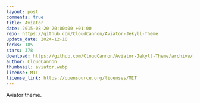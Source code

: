 ```yaml
---
layout: post
comments: true
title: Aviator
date: 2015-08-20 20:00:00 +01:00
repo: https://github.com/CloudCannon/Aviator-Jekyll-Theme
update_date: 2024-12-10
forks: 185
stars: 378
download: https://github.com/CloudCannon/Aviator-Jekyll-Theme/archive/master.zip
author: CloudCannon
thumbnail: aviator.webp
license: MIT
license_link: https://opensource.org/licenses/MIT
---
```


Aviator theme.
